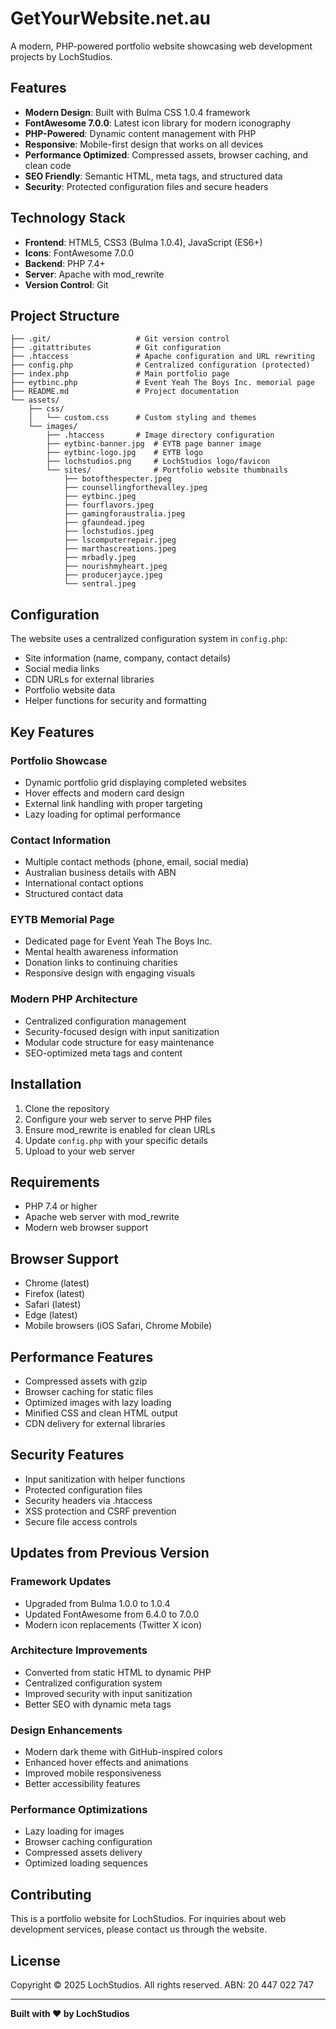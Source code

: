 # GetYourWebsite.net.au

A modern, PHP-powered portfolio website showcasing web development projects by LochStudios.

## Features

- **Modern Design**: Built with Bulma CSS 1.0.4 framework
- **FontAwesome 7.0.0**: Latest icon library for modern iconography  
- **PHP-Powered**: Dynamic content management with PHP
- **Responsive**: Mobile-first design that works on all devices
- **Performance Optimized**: Compressed assets, browser caching, and clean code
- **SEO Friendly**: Semantic HTML, meta tags, and structured data
- **Security**: Protected configuration files and secure headers

## Technology Stack

- **Frontend**: HTML5, CSS3 (Bulma 1.0.4), JavaScript (ES6+)
- **Icons**: FontAwesome 7.0.0
- **Backend**: PHP 7.4+
- **Server**: Apache with mod_rewrite
- **Version Control**: Git

## Project Structure

```
├── .git/                   # Git version control
├── .gitattributes          # Git configuration
├── .htaccess               # Apache configuration and URL rewriting
├── config.php              # Centralized configuration (protected)
├── index.php               # Main portfolio page
├── eytbinc.php             # Event Yeah The Boys Inc. memorial page
├── README.md               # Project documentation
└── assets/
    ├── css/
    │   └── custom.css      # Custom styling and themes
    └── images/
        ├── .htaccess       # Image directory configuration
        ├── eytbinc-banner.jpg  # EYTB page banner image
        ├── eytbinc-logo.jpg    # EYTB logo
        ├── lochstudios.png     # LochStudios logo/favicon
        └── sites/              # Portfolio website thumbnails
            ├── botofthespecter.jpeg
            ├── counsellingforthevalley.jpeg
            ├── eytbinc.jpeg
            ├── fourflavors.jpeg
            ├── gamingforaustralia.jpeg
            ├── gfaundead.jpeg
            ├── lochstudios.jpeg
            ├── lscomputerrepair.jpeg
            ├── marthascreations.jpeg
            ├── mrbadly.jpeg
            ├── nourishmyheart.jpeg
            ├── producerjayce.jpeg
            └── sentral.jpeg
```

## Configuration

The website uses a centralized configuration system in `config.php`:

- Site information (name, company, contact details)
- Social media links
- CDN URLs for external libraries
- Portfolio website data
- Helper functions for security and formatting

## Key Features

### Portfolio Showcase
- Dynamic portfolio grid displaying completed websites
- Hover effects and modern card design
- External link handling with proper targeting
- Lazy loading for optimal performance

### Contact Information
- Multiple contact methods (phone, email, social media)
- Australian business details with ABN
- International contact options
- Structured contact data

### EYTB Memorial Page
- Dedicated page for Event Yeah The Boys Inc.
- Mental health awareness information
- Donation links to continuing charities
- Responsive design with engaging visuals

### Modern PHP Architecture
- Centralized configuration management
- Security-focused design with input sanitization
- Modular code structure for easy maintenance
- SEO-optimized meta tags and content

## Installation

1. Clone the repository
2. Configure your web server to serve PHP files
3. Ensure mod_rewrite is enabled for clean URLs
4. Update `config.php` with your specific details
5. Upload to your web server

## Requirements

- PHP 7.4 or higher
- Apache web server with mod_rewrite
- Modern web browser support

## Browser Support

- Chrome (latest)
- Firefox (latest)  
- Safari (latest)
- Edge (latest)
- Mobile browsers (iOS Safari, Chrome Mobile)

## Performance Features

- Compressed assets with gzip
- Browser caching for static files
- Optimized images with lazy loading
- Minified CSS and clean HTML output
- CDN delivery for external libraries

## Security Features

- Input sanitization with helper functions
- Protected configuration files
- Security headers via .htaccess
- XSS protection and CSRF prevention
- Secure file access controls

## Updates from Previous Version

### Framework Updates
- Upgraded from Bulma 1.0.0 to 1.0.4
- Updated FontAwesome from 6.4.0 to 7.0.0
- Modern icon replacements (Twitter X icon)

### Architecture Improvements
- Converted from static HTML to dynamic PHP
- Centralized configuration system
- Improved security with input sanitization
- Better SEO with dynamic meta tags

### Design Enhancements
- Modern dark theme with GitHub-inspired colors
- Enhanced hover effects and animations
- Improved mobile responsiveness
- Better accessibility features

### Performance Optimizations
- Lazy loading for images
- Browser caching configuration
- Compressed assets delivery
- Optimized loading sequences

## Contributing

This is a portfolio website for LochStudios. For inquiries about web development services, please contact us through the website.

## License

Copyright © 2025 LochStudios. All rights reserved.
ABN: 20 447 022 747

---

**Built with ❤️ by LochStudios**
